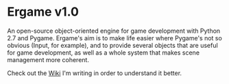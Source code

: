 Ergame v1.0
======
An open-source object-oriented engine for game development with Python 2.7 and Pygame. Ergame's aim is to make life easier where Pygame's not so obvious (Input, for example), and to provide several objects that are useful for game development, as well as a whole system that makes scene management more coherent.

Check out the [Wiki](https://github.com/EricsonWillians/Ergame/wiki) I'm writing in order to understand it better.
